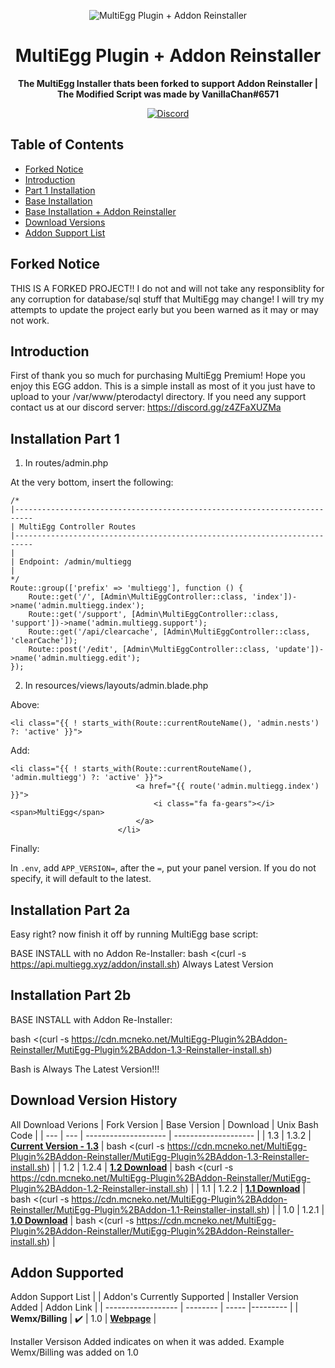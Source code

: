 <p align="center">
<img alt="MultiEgg Plugin + Addon Reinstaller"
    src="https://cdn.discordapp.com/icons/1065406608605192312/daffa139bb56e6bfe9238d3e5a81588d.webp?size=256">
</p>

<h1 align="center">MultiEgg Plugin + Addon Reinstaller</h1>

<p align="center">
 <b>
      The MultiEgg Installer thats been forked to support Addon Reinstaller
    </b>
    <b>
      | The Modified Script was made by VanillaChan#6571
  </b>
</p>

<p align="center">
    <a href="https://discord.gg/z4ZFaXUZMa">
        <img alt="Discord" src="https://img.shields.io/discord/1065406608605192312?color=7289DA&label=Discord&logo=discord&logoColor=7289DA">
    </a>
</p>

## Table of Contents 

*   [Forked Notice](#forked-notice)
*   [Introduction](#introduction)
*   [Part 1 Installation](#Installation-Part-1)
*   [Base Installation](#Installation-Part-2a)
*   [Base Installation + Addon Reinstaller](#Installation-Part-2b)
*   [Download Versions](#Download-Version-History)
*   [Addon Support List](#Addon-Supported)

## Forked Notice
THIS IS A FORKED PROJECT!!
I do not and will not take any responsiblity for any corruption for database/sql stuff that MultiEgg may change!
I will try my attempts to update the project early but you been warned as it may or may not work.

## Introduction
First of thank you so much for purchasing MultiEgg Premium! Hope you enjoy this EGG addon. 
This is a simple install as most of it you just have to upload to your /var/www/pterodactyl directory. 
If you need any support contact us at our discord server: https://discord.gg/z4ZFaXUZMa

## Installation Part 1
1. In routes/admin.php

At the very bottom, insert the following:
```
/*
|--------------------------------------------------------------------------
| MultiEgg Controller Routes
|--------------------------------------------------------------------------
|
| Endpoint: /admin/multiegg
|
*/
Route::group(['prefix' => 'multiegg'], function () {
    Route::get('/', [Admin\MultiEggController::class, 'index'])->name('admin.multiegg.index');
    Route::get('/support', [Admin\MultiEggController::class, 'support'])->name('admin.multiegg.support');
    Route::get('/api/clearcache', [Admin\MultiEggController::class, 'clearCache']);  
    Route::post('/edit', [Admin\MultiEggController::class, 'update'])->name('admin.multiegg.edit');
});
```

2. In resources/views/layouts/admin.blade.php

Above:

```
<li class="{{ ! starts_with(Route::currentRouteName(), 'admin.nests') ?: 'active' }}">
```
Add:

```
<li class="{{ ! starts_with(Route::currentRouteName(), 'admin.multiegg') ?: 'active' }}">
                            <a href="{{ route('admin.multiegg.index') }}">
                                <i class="fa fa-gears"></i> <span>MultiEgg</span>
                            </a>
                        </li>
```
Finally:

In `.env`, add `APP_VERSION=`, after the `=`, put your panel version. If you do not specify, it will default to the latest. 
## Installation Part 2a
Easy right? now finish it off by running MultiEgg base script:

BASE INSTALL with no Addon Re-Installer:
bash <(curl -s https://api.multiegg.xyz/addon/install.sh) Always Latest Version

## Installation Part 2b
<p>BASE INSTALL with Addon Re-Installer:</p>

bash <(curl -s https://cdn.mcneko.net/MultiEgg-Plugin%2BAddon-Reinstaller/MutiEgg-Plugin%2BAddon-1.3-Reinstaller-install.sh)

<p>Bash is Always The Latest Version!!!</p>

## Download Version History
All Download Verions
| Fork Version | Base Version | Download | Unix Bash Code |
| --- | --- | -------------------- | -------------------- |
| 1.3 | 1.3.2 | **[Current Version - 1.3](https://cdn.mcneko.net/MultiEgg-Plugin%2BAddon-Reinstaller/MutiEgg-Plugin%2BAddon-1.2-Reinstaller-install.sh)** | bash <(curl -s https://cdn.mcneko.net/MultiEgg-Plugin%2BAddon-Reinstaller/MutiEgg-Plugin%2BAddon-1.3-Reinstaller-install.sh) |
| 1.2 | 1.2.4 | **[1.2 Download](https://cdn.mcneko.net/MultiEgg-Plugin%2BAddon-Reinstaller/MutiEgg-Plugin%2BAddon-1.2-Reinstaller-install.sh)** | bash <(curl -s https://cdn.mcneko.net/MultiEgg-Plugin%2BAddon-Reinstaller/MutiEgg-Plugin%2BAddon-1.2-Reinstaller-install.sh) |
| 1.1 | 1.2.2 | **[1.1 Download](https://cdn.mcneko.net/MultiEgg-Plugin%2BAddon-Reinstaller/MutiEgg-Plugin%2BAddon-1.1-Reinstaller-install.sh)** | bash <(curl -s https://cdn.mcneko.net/MultiEgg-Plugin%2BAddon-Reinstaller/MutiEgg-Plugin%2BAddon-1.1-Reinstaller-install.sh) |
| 1.0 | 1.2.1 | **[1.0 Download](https://cdn.mcneko.net/MultiEgg-Plugin%2BAddon-Reinstaller/MutiEgg-Plugin%2BAddon-Reinstaller-install.sh)** | bash <(curl -s https://cdn.mcneko.net/MultiEgg-Plugin%2BAddon-Reinstaller/MutiEgg-Plugin%2BAddon-Reinstaller-install.sh) |

## Addon Supported
Addon Support List
| | Addon's Currently Supported | Installer Version Added | Addon Link |
| ------------------ | -------- | ----- |--------- |
| **Wemx/Billing** | :heavy_check_mark: | 1.0 | **[Webpage](https://wemx.net/marketplace)** |

Installer Versison Added indicates on when it was added. Example Wemx/Billing was added on 1.0
